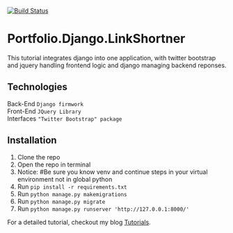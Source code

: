 [![Build Status](https://travis-ci.com/shahabmohammadi/Portfolio.Django.LinkShortner.svg?branch=master)](https://travis-ci.com/shahabmohammadi/Portfolio.Django.LinkShortner)

# Portfolio.Django.LinkShortner

This tutorial integrates django into one application, with twitter bootstrap and jquery handling frontend logic and
django managing backend reponses.

## Technologies

Back-End   `Django firmwork`
<br>
Front-End   `JQuery Library`
<br>
Interfaces   `"Twitter Bootstrap" package`

## Installation

1. Clone the repo
1. Open the repo in terminal
1. Notice: #Be sure you know venv and continue steps in your virtual environment not in global python
2. Run `pip install -r requirements.txt`
2. Run `python manage.py makemigrations`
2. Run `python manage.py migrate`
3. Run `python manage.py runserver 'http://127.0.0.1:8000/'`

For a detailed tutorial, checkout my blog [Tutorials](http://shahabmohammadi.github.io).
